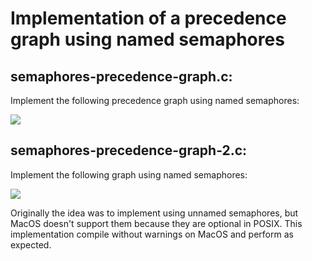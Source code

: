 # Implementation of a precedence graph using named semaphores

## semaphores-precedence-graph.c:
Implement the following precedence graph using named semaphores:

![](https://github.com/geanceretta/semaphores_precedence_graph/blob/master/graph.png)

## semaphores-precedence-graph-2.c:

Implement the following graph using named semaphores:

![](https://github.com/geanceretta/semaphores_precedence_graph/blob/master/graph2.png)

Originally the idea was to implement using unnamed semaphores, but MacOS doesn't support them because they are optional in POSIX. This implementation compile without warnings on MacOS and perform as expected.


